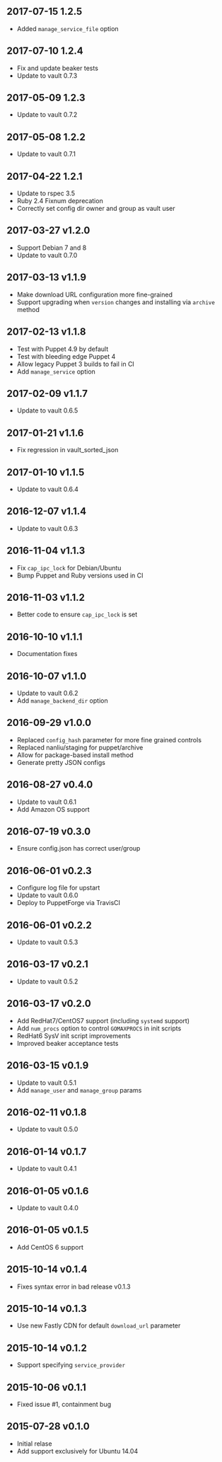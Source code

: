 ## 2017-07-15 1.2.5
- Added `manage_service_file` option

## 2017-07-10 1.2.4
- Fix and update beaker tests
- Update to vault 0.7.3

## 2017-05-09 1.2.3
- Update to vault 0.7.2

## 2017-05-08 1.2.2
- Update to vault 0.7.1

## 2017-04-22 1.2.1
- Update to rspec 3.5
- Ruby 2.4 Fixnum deprecation
- Correctly set config dir owner and group as vault user

## 2017-03-27 v1.2.0
- Support Debian 7 and 8
- Update to vault 0.7.0

## 2017-03-13 v1.1.9
- Make download URL configuration more fine-grained
- Support upgrading when `version` changes and installing via `archive` method

## 2017-02-13 v1.1.8
- Test with Puppet 4.9 by default
- Test with bleeding edge Puppet 4
- Allow legacy Puppet 3 builds to fail in CI
- Add `manage_service` option

## 2017-02-09 v1.1.7
- Update to vault 0.6.5

## 2017-01-21 v1.1.6
- Fix regression in vault_sorted_json

## 2017-01-10 v1.1.5
- Update to vault 0.6.4

## 2016-12-07 v1.1.4
- Update to vault 0.6.3

## 2016-11-04 v1.1.3
- Fix `cap_ipc_lock` for Debian/Ubuntu
- Bump Puppet and Ruby versions used in CI

## 2016-11-03 v1.1.2
- Better code to ensure `cap_ipc_lock` is set

## 2016-10-10 v1.1.1
- Documentation fixes

## 2016-10-07 v1.1.0
- Update to vault 0.6.2
- Add `manage_backend_dir` option

## 2016-09-29 v1.0.0
- Replaced `config_hash` parameter for more fine grained controls
- Replaced nanliu/staging for puppet/archive
- Allow for package-based install method
- Generate pretty JSON configs

## 2016-08-27 v0.4.0
- Update to vault 0.6.1
- Add Amazon OS support

## 2016-07-19 v0.3.0
- Ensure config.json has correct user/group

## 2016-06-01 v0.2.3
- Configure log file for upstart
- Update to vault 0.6.0
- Deploy to PuppetForge via TravisCI

## 2016-06-01 v0.2.2
- Update to vault 0.5.3

## 2016-03-17 v0.2.1
- Update to vault 0.5.2

## 2016-03-17 v0.2.0
- Add RedHat7/CentOS7 support (including `systemd` support)
- Add `num_procs` option to control `GOMAXPROCS` in init scripts
- RedHat6 SysV init script improvements
- Improved beaker acceptance tests

## 2016-03-15 v0.1.9
- Update to vault 0.5.1
- Add `manage_user` and `manage_group` params

## 2016-02-11 v0.1.8
- Update to vault 0.5.0

## 2016-01-14 v0.1.7
- Update to vault 0.4.1

## 2016-01-05 v0.1.6
- Update to vault 0.4.0

## 2016-01-05 v0.1.5
- Add CentOS 6 support

## 2015-10-14 v0.1.4
- Fixes syntax error in bad release v0.1.3

## 2015-10-14 v0.1.3
- Use new Fastly CDN for default `download_url` parameter

## 2015-10-14 v0.1.2
- Support specifying `service_provider`

## 2015-10-06 v0.1.1
- Fixed issue #1, containment bug

## 2015-07-28 v0.1.0
- Initial relase
- Add support exclusively for Ubuntu 14.04

